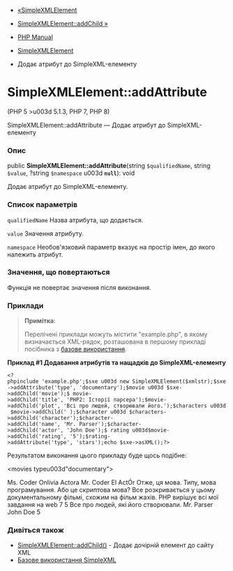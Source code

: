 - [«SimpleXMLElement](class.simplexmlelement.md)
- [SimpleXMLElement::addChild »](simplexmlelement.addchild.md)

- [PHP Manual](index.md)
- [SimpleXMLElement](class.simplexmlelement.md)
- Додає атрибут до SimpleXML-елементу

# SimpleXMLElement::addAttribute

(PHP 5 \>u003d 5.1.3, PHP 7, PHP 8)

SimpleXMLElement::addAttribute — Додає атрибут до SimpleXML-елементу

### Опис

public **SimpleXMLElement::addAttribute**(string `$qualifiedName`,
string `$value`, ?string `$namespace` u003d **`null`**): void

Додає атрибут до SimpleXML-елементу.

### Список параметрів

`qualifiedName`
Назва атрибута, що додається.

`value`
Значення атрибуту.

`namespace`
Необов'язковий параметр вказує на простір імен, до якого
належить атрибут.

### Значення, що повертаються

Функція не повертає значення після виконання.

### Приклади

> **Примітка**:
>
> Перелічені приклади можуть містити "example.php", в якому
> визначається XML-рядок, розташована в першому прикладі посібника з
> [базове використання](simplexml.examples-basic.md).

**Приклад #1 Додавання атрибутів та нащадків до SimpleXML-елементу**

` <?phpinclude 'example.php';$sxe u003d new SimpleXMLElement($xmlstr);$sxe->addAttribute('type', 'documentary');$movie u003d $sxe->addChild('movie');$ movie->addChild('title', 'PHP2: Історії парсера');$movie->addChild('plot', 'Всі про людей, створювали його.');$characters u003d $movie->addChild(' );$character u003d $characters->addChild('character');$character->addChild('name', 'Mr. Parser');$character->addChild('actor', 'John Doe');$ rating u003d$movie->addChild('rating', '5');$rating->addAttribute('type', 'stars');echo $sxe->asXML();?> `

Результатом виконання цього прикладу буде щось подібне:

<?xml versionu003d"1.0" standaloneu003d"yes"?>
<movies typeu003d"documentary">
<movie>
<title>PHP: Поява Парсера</title>
<characters>
<character>
<name>Ms. Coder</name>
<actor>Onlivia Actora</actor>
</character>
<character>
<name>Mr. Coder</name>
<actor>El ActÓr</actor>
</character>
</characters>
<plot>
Отже, ця мова. Типу, мова програмування. Або
це скриптова мова? Все розкривається у цьому документальному фільмі,
схожим на фільм жахів.
</plot>
<great-lines>
<line>PHP вирішує всі мої завдання на web</line>
</great-lines>
<rating typeu003d"thumbs">7</rating>
<rating typeu003d"stars">5</rating>
</movie>
<movie>
<title>PHP2: Історії парсера</title>
<plot>Все про людей, які його створювали.</plot>
<characters>
<character>
<name>Mr. Parser</name>
<actor>John Doe</actor>
</character>
</characters>
<rating typeu003d"stars">5</rating>
</movie>
</movies>

### Дивіться також

- [SimpleXMLElement::addChild()](simplexmlelement.addchild.md) -
Додає дочірній елемент до сайту XML
- [Базове використання SimpleXML](simplexml.examples-basic.md)
